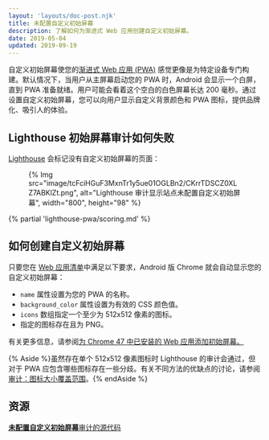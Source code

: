 ```yaml
---
layout: 'layouts/doc-post.njk'
title: 未配置自定义初始屏幕
description: 了解如何为渐进式 Web 应用创建自定义初始屏幕。
date: 2019-05-04
updated: 2019-09-19
---
```


自定义初始屏幕使您的[渐进式 Web 应用 (PWA)](https://web.dev/progressive-web-apps/) 感觉更像是为特定设备专门构建。默认情况下，当用户从主屏幕启动您的 PWA 时，Android 会显示一个白屏，直到 PWA 准备就绪。用户可能会看着这个空白的白色屏幕长达 200 毫秒。通过设置自定义初始屏幕，您可以向用户显示自定义背景颜色和 PWA 图标，提供品牌化、吸引人的体验。

## Lighthouse 初始屏幕审计如何失败

[Lighthouse](https://developers.google.com/web/tools/lighthouse/) 会标记没有自定义初始屏幕的页面：

<figure>{% Img src="image/tcFciHGuF3MxnTr1y5ue01OGLBn2/CKrrTDSCZ0XLZ7ABKlZt.png", alt="Lighthouse 审计显示站点未配置自定义初始屏幕", width="800", height="98" %}</figure>

{% partial 'lighthouse-pwa/scoring.md' %}

## 如何创建自定义初始屏幕

只要您在 [Web 应用清单](https://web.dev/add-manifest/)中满足以下要求，Android 版 Chrome 就会自动显示您的自定义初始屏幕：

- `name` 属性设置为您的 PWA 的名称。
- `background_color` 属性设置为有效的 CSS 颜色值。
- `icons` 数组指定一个至少为 512x512 像素的图标。
- 指定的图标存在且为 PNG。

有关更多信息，请参阅[为 Chrome 47 中已安装的 Web 应用添加初始屏幕。](https://developers.google.com/web/updates/2015/10/splashscreen)

{% Aside %}虽然存在单个 512x512 像素图标时 Lighthouse 的审计会通过，但对于 PWA 应包含哪些图标存在一些分歧。有关不同方法的优缺点的讨论，请参阅[审计：图标大小覆盖范围](https://github.com/GoogleChrome/lighthouse/issues/291)。{% endAside %}

## 资源

[**未配置自定义初始屏幕**审计的源代码](https://github.com/GoogleChrome/lighthouse/blob/master/lighthouse-core/audits/splash-screen.js)

